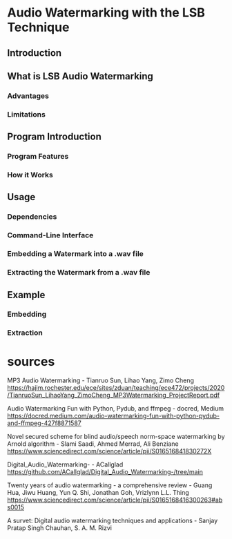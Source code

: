 # Audio Watermarking with the LSB Technique

## Introduction

## What is LSB Audio Watermarking

### Advantages

### Limitations

## Program Introduction

### Program Features

### How it Works

## Usage

### Dependencies

### Command-Line Interface

### Embedding a Watermark into a .wav file

### Extracting the Watermark from a .wav file

## Example

### Embedding

### Extraction


# sources
MP3 Audio Watermarking - Tianruo Sun, Lihao Yang, Zimo Cheng
https://hajim.rochester.edu/ece/sites/zduan/teaching/ece472/projects/2020/TianruoSun_LihaoYang_ZimoCheng_MP3Watermarking_ProjectReport.pdf

Audio Watermarking Fun with Python, Pydub, and ffmpeg - docred, Medium
https://docred.medium.com/audio-watermarking-fun-with-python-pydub-and-ffmpeg-427f8871587

Novel secured scheme for blind audio/speech norm-space watermarking by Arnold algorithm - Slami Saadi, Ahmed Merrad, Ali Benziane
https://www.sciencedirect.com/science/article/pii/S016516841830272X

Digital_Audio_Watermarking- - ACallglad
https://github.com/ACallglad/Digital_Audio_Watermarking-/tree/main

Twenty years of audio watermarking - a comprehensive review - Guang Hua, Jiwu Huang, Yun Q. Shi, Jonathan Goh, Vrizlynn L.L. Thing
https://www.sciencedirect.com/science/article/pii/S0165168416300263#abs0015

A survet: Digital audio watermarking techniques and applications - Sanjay Pratap Singh Chauhan, S. A. M. Rizvi

